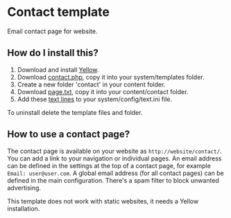Contact template
================
Email contact page for website.

How do I install this?
----------------------
1. Download and install [Yellow](https://github.com/markseu/yellowcms/).  
2. Download [contact.php](contact.php?raw=true), copy it into your system/templates folder.  
3. Create a new folder 'contact' in your content folder.
4. Download [page.txt](page.txt?raw=true), copy it into your content/contact folder.
5. Add these [text lines](text.ini?raw=true) to your system/config/text.ini file.

To uninstall delete the template files and folder.

How to use a contact page?
--------------------------
The contact page is available on your website as `http://website/contact/`. You can add a link to your navigation or individual pages. An email address can be defined in the settings at the top of a contact page, for example `Email: user@user.com`. A global email address (for all contact pages) can be defined in the main configuration. There's a spam filter to block unwanted advertising.

This template does not work with static websites, it needs a Yellow installation.